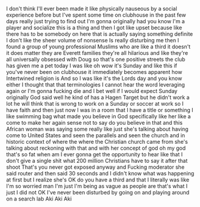 I don't think I'll ever been made it like physically nauseous by a social experience before but I've spent some time on clubhouse in the past few days really just trying to find out I'm gonna originally had you know I'm a player and socialize this is a thing and then I got like upset because like there has to be somebody on here that is actually saying something definite I don't like the sheer volume of nonsense Is really disturbing me then I found a group of young professional Muslims who are like a third it doesn't it does matter they are Everett families they're all hilarious and like they're all universally obsessed with Doug so that's one positive streets the club has given me a pet today I was like oh wow it's Sunday and like this if you've never been on clubhouse it immediately becomes apparent how Intertwined religion is And so I was like it's the Lords day and you know either I thought that that terminologies I cannot hear the word leveraging again or I'm gonna fucking die and I bet well if I would expect Sunday originally God said well he kind of has a Hagen Target but he didn't work a lot he will think that is wrong to work on a Sunday or soccer at work so I have faith and then just now I was in a room that I have a title or something I like swimming bag what made you believe in God specifically like her like a come to make her again sense not to say do you believe in that and this African woman was saying some really like just she's talking about having come to United States and seen the parallels and seen the church and in historic context of where the where the Christian church came from she's talking about reckoning with that and with her concept of god oh my god that's so fat when am I ever gonna get the opportunity to hear like that I don't give a single shit what 200 million Christians have to say it after that shoot That's you never got exposed anyway and Fucking moderator she said router and then said 30 seconds and I didn't know what was happening at first but I realize she's OK do you have a third and that I literally was like I'm so worried man I'm just I'm being as vague as people are that's what I just I did not OK I've never been disturbed by going on and playing around on a search lab Aki Aki Aki